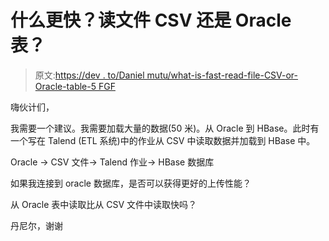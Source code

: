 # 什么更快？读文件 CSV 还是 Oracle 表？

> 原文:[https://dev . to/Daniel mutu/what-is-fast-read-file-CSV-or-Oracle-table-5 FGF](https://dev.to/danielmutu/what-is-faster-read-file-csv-or-oracle-table-5fgf)

嗨伙计们，

我需要一个建议。我需要加载大量的数据(50 米)。从 Oracle 到 HBase。此时有一个写在 Talend (ETL 系统)中的作业从 CSV 中读取数据并加载到 HBase 中。

Oracle -> CSV 文件-> Talend 作业-> HBase 数据库

如果我连接到 oracle 数据库，是否可以获得更好的上传性能？

从 Oracle 表中读取比从 CSV 文件中读取快吗？

丹尼尔，谢谢
